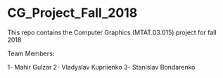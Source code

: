 # CG_Project_Fall_2018

This repo contains the Computer Graphics (MTAT.03.015) project for fall 2018

Team Members:

1- Mahir Gulzar
2- Vladyslav Kupriienko
3- Stanislav Bondarenko

